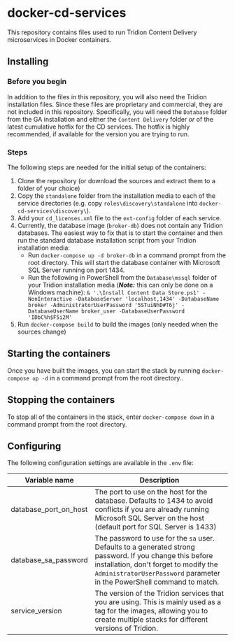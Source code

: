 # docker-cd-services

This repository contains files used to run Tridion Content Delivery microservices in Docker containers.

## Installing

### Before you begin

In addition to the files in this repository, you will also need the Tridion installation files. Since these files are proprietary and commercial, they are not included in this repository. Specifically, you will need the `Database` folder from the GA installation and either the `Content Delivery` folder *or* of the latest cumulative hotfix for the CD services. The hotfix is highly recommended, if available for the version you are trying to run.

### Steps

The following steps are needed for the initial setup of the containers:

1. Clone the repository (or download the sources and extract them to a folder of your choice)
1. Copy the `standalone` folder from the installation media to each of the service directories (e.g. copy `roles\discovery\standalone` into `docker-cd-services\discovery\`).
1. Add your `cd_licenses.xml` file to the `ext-config` folder of each service.
1. Currently, the database image (`broker-db`) does not contain any Tridion databases. The easiest way to fix that is to start the container and then run the standard database installation script from your Tridion installation media:
   * Run `docker-compose up -d broker-db` in a command prompt from the root directory. This will start the database container with Microsoft SQL Server running on port 1434.
   * Run the following in PowerShell from the `Database\mssql` folder of your Tridion installation media (***Note:*** this can only be done on a Windows machine):
   `& '.\Install Content Data Store.ps1' -NonInteractive -DatabaseServer 'localhost,1434' -DatabaseName broker -AdministratorUserPassword '5STuiNhD#T6j' -DatabaseUserName broker_user -DatabaseUserPassword 'IDbC%h$F5i2M'`
1. Run `docker-compose build` to build the images (only needed when the sources change)

## Starting the containers

Once you have built the images, you can start the stack by running `docker-compose up -d` in a command prompt from the root directory..

## Stopping the containers

To stop all of the containers in the stack, enter `docker-compose down` in a command prompt from the root directory.

## Configuring

The following configuration settings are available in the `.env` file:

| Variable name         | Description |
| --------------------- | ----------- |
| database_port_on_host | The port to use on the host for the database. Defaults to 1434 to avoid conflicts if you are already running Microsoft SQL Server on the host (default port for SQL Server is 1433) |
| database_sa_password  | The password to use for the `sa` user. Defaults to a generated strong password. If you change this before installation, don't forget to modify the `AdministratorUserPassword` parameter in the PowerShell command to match. |
| service_version       | The version of the Tridion services that you are using. This is mainly used as a tag for the images, allowing you to create multiple stacks for different versions of Tridion. |